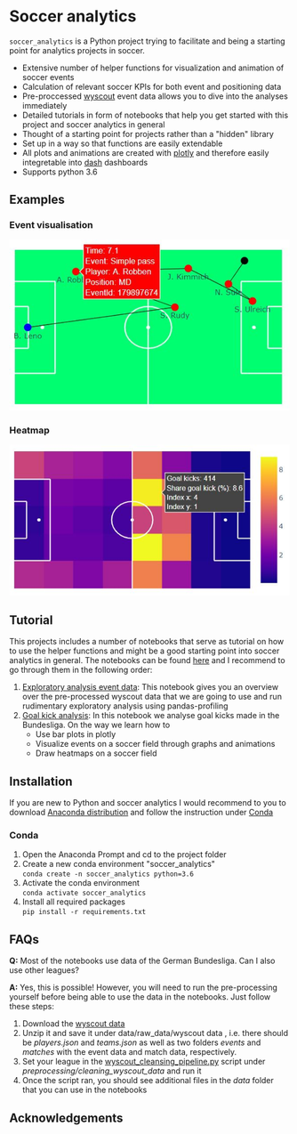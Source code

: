 # Soccer analytics

`soccer_analytics` is a Python project trying to facilitate and being a starting point for analytics projects in soccer. 

* Extensive number of helper functions for visualization and animation of soccer events
* Calculation of relevant soccer KPIs for both event and positioning data
* Pre-proccessed [wyscout](https://figshare.com/collections/Soccer_match_event_dataset/4415000/2) event data allows you to dive into the analyses immediately 
* Detailed tutorials in form of notebooks that help you get started with this project and soccer analytics in general
* Thought of a starting point for projects rather than a "hidden" library
* Set up in a way so that functions are easily extendable
* All plots and animations are created with [plotly](https://plotly.com/python/) and therefore easily integretable into [dash](https://plotly.com/dash/) dashboards
* Supports python 3.6

## Examples

### Event visualisation
![](docs/img/event_example.JPG)<!-- .element height="20%" width="20%" -->
### Heatmap
![](docs/img/heatmap_example.JPG)<!-- .element height="20%" width="20%" -->

## Tutorial
This projects includes a number of notebooks that serve as tutorial on how to use the helper functions and might be a good starting point into soccer analytics in general.
The notebooks can be found [here](notebooks) and I recommend to go through them in the following order:

1. [Exploratory analysis event data](notebooks/exploratory_analysis_event_data.ipynb): This notebook gives you an overview over the pre-processed wyscout data that we are going to use 
and run rudimentary exploratory analysis using pandas-profiling
2. [Goal kick analysis](notebooks/goal_kick_analysis.ipynb): In this notebook we analyse goal kicks made in the Bundesliga. On the way we learn how to
    - Use bar plots in plotly
    - Visualize events on a soccer field through graphs and animations
    - Draw heatmaps on a soccer field
  

## Installation
If you are new to Python and soccer analytics I would recommend to you to download [Anaconda distribution](https://www.anaconda.com/distribution/#download-section) and follow 
the instruction under [Conda](#Conda)

### Conda
1. Open the Anaconda Prompt and cd to the project folder
2. Create a new conda environment "soccer_analytics"\
`conda create -n soccer_analytics python=3.6`
3. Activate the conda environment\
`conda activate soccer_analytics`
4. Install all required packages\
`pip install -r requirements.txt`

## FAQs
**Q:** Most of the notebooks use data of the German Bundesliga. Can I also use other leagues?

**A:** Yes, this is possible! However, you will need to run the pre-processing yourself before being able 
to use the data in the notebooks. Just follow these steps:
1. Download the [wyscout data](https://figshare.com/collections/Soccer_match_event_dataset/4415000/2)
2. Unzip it and save it under data/raw_data/wyscout data , i.e. there should be *players.json* 
and *teams.json* as well as two folders *events* and *matches* with the event data and match data, respectively.
3. Set your league in the [wyscout_cleansing_pipeline.py](preprocessing/cleaning_wyscout_data/wyscout_cleansing_pipeline.py) script under *preprocessing/cleaning_wyscout_data* and run it
4. Once the script ran, you should see additional files in the *data* folder that you can use in the notebooks

## Acknowledgements

